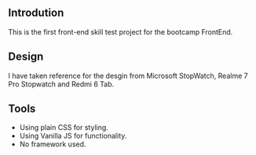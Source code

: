 ## Introdution
This is the first front-end skill test project for the bootcamp FrontEnd.

## Design
I have taken reference for the desgin from Microsoft StopWatch, Realme 7 Pro Stopwatch and Redmi 6 Tab.

## Tools
* Using plain CSS for styling.
* Using Vanilla JS for functionality.
* No framework used.